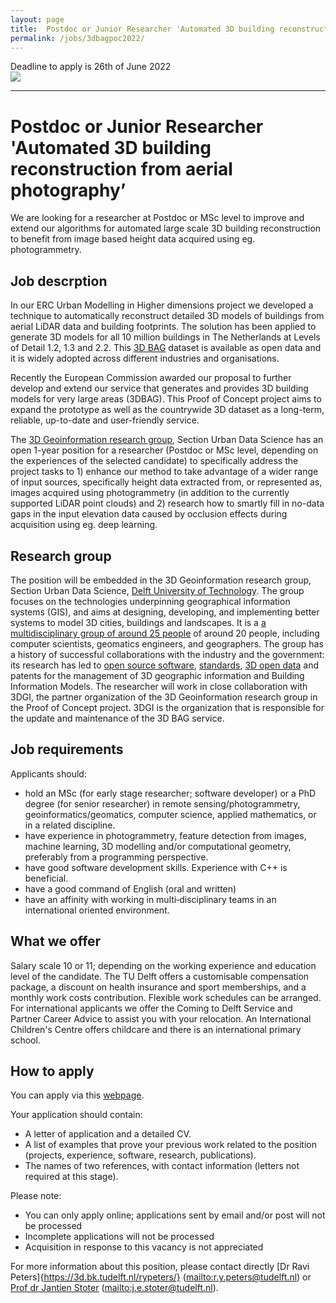 ```yaml
---
layout: page
title:  Postdoc or Junior Researcher 'Automated 3D building reconstruction from aerial photography’
permalink: /jobs/3dbagpoc2022/
---
```


<div class="alert alert-danger" role="alert"> Deadline to apply is 26th of June 2022</div>

<div class="row">
	<div class="col-sm-12 col-xs-12"><img class="img-responsive" src="{{ "cover-landscape.png" }}"></div>
</div>

- - - 

# Postdoc or Junior Researcher 'Automated 3D building reconstruction from aerial photography’

We are looking for a researcher at Postdoc or MSc level to improve and extend our algorithms for automated large scale 3D building reconstruction to benefit from image based height data acquired using eg. photogrammetry.

## Job descrption

In our ERC Urban Modelling in Higher dimensions project we developed a technique to automatically reconstruct detailed 3D models of buildings from aerial LiDAR data and building footprints. The solution has been applied to generate 3D models for all 10 million buildings in The Netherlands at Levels of Detail 1.2, 1.3 and 2.2. This [3D BAG](https://3dbag.nl) dataset is available as open data and it is widely adopted across different industries and organisations.

Recently the European Commission  awarded our proposal to further develop and extend our service that generates and provides 3D building models for very large areas (3DBAG).  This Proof of Concept project aims to expand the prototype as well as the countrywide 3D dataset as a long-term, reliable, up-to-date and user-friendly service.

The [3D Geoinformation research group](https://3d.bk.tudelft.nl), Section Urban Data Science has an open 1-year position for a researcher (Postdoc or MSc  level, depending on the experiences of the selected candidate) to specifically address the project tasks to 1) enhance our method to take advantage of a wider range of input sources, specifically height data extracted from, or represented as, images acquired using photogrammetry (in addition to the currently supported LiDAR point clouds) and 2) research how to smartly fill in no-data gaps in the input elevation data caused by occlusion effects during acquisition using eg. deep learning.

## Research group
The position will be embedded in the 3D Geoinformation research group, Section Urban Data Science, [Delft University of Technology](http://www.tudelft.nl). The group focuses on the technologies underpinning geographical information systems (GIS), and aims at designing, developing, and implementing better systems to model 3D cities, buildings and landscapes. It is a [a multidisciplinary group of around 25 people](/about/) of around 20 people, including computer scientists, geomatics engineers, and geographers. The group has a history of successful collaborations with the industry and the government: its research has led to [open source software](https://github.com/tudelft3d), [standards](https://www.cityjson.org), [3D open data](https://3d.bk.tudelft.nl/opendata/) and patents for the management of 3D geographic information and Building Information Models.
The researcher will work in close collaboration with 3DGI, the partner organization of the 3D Geoinformation research group in the Proof of Concept project. 3DGI is the organization that is responsible for the update and maintenance of the 3D BAG service. 

## Job requirements
<!-- 600 char --> 

Applicants should:
- hold an MSc (for early stage researcher; software developer) or a PhD degree (for senior researcher) in remote sensing/photogrammetry, geoinformatics/geomatics, computer science, applied mathematics, or in a related discipline.
- have experience in photogrammetry, feature detection from images, machine learning, 3D modelling and/or computational geometry, preferably from a programming perspective.
- have good software development skills. Experience with C++ is beneficial.
- have a good command of English (oral and written)
- have an affinity with working in multi‐disciplinary teams in an international oriented environment.

## What we offer

Salary scale 10 or 11; depending on the working experience and education level of the candidate.
The TU Delft offers a customisable compensation package, a discount on health insurance and sport memberships, and a monthly work costs contribution. Flexible work schedules can be arranged.
For international applicants we offer the Coming to Delft Service and Partner Career Advice to assist you with your relocation. An International Children's Centre offers childcare and there is an international primary school.

## How to apply

<!-- <div class="alert alert-info" role="alert">
Deadline to apply is 26th of June 2022 at 23:00 (Amsterdam time).
</div> -->

You can apply via this [webpage](https://www.tudelft.nl/over-tu-delft/werken-bij-tu-delft/vacatures/details?jobId=7051&jobTitle=Postdoc%20or%20Junior%20Researcher%20%27Automated%203D%20building%20reconstruction%20from%20aerial%20photography%27%20).

Your application should contain:
- A letter of application and a detailed CV.
- A list of examples that prove your previous work related to the position (projects, experience, software, research, publications).
- The names of two references, with contact information (letters not required at this stage).

Please note:
- You can only apply online; applications sent by email and/or post will not be processed
- Incomplete applications will not be processed
- Acquisition in response to this vacancy is not appreciated

For more information about this position, please contact directly [Dr Ravi Peters]{https://3d.bk.tudelft.nl/rypeters/}  (<mailto:r.y.peters@tudelft.nl>) or [Prof dr Jantien Stoter](https://3d.bk.tudelft.nl/jstoter/) (<mailto:j.e.stoter@tudelft.nl>).
